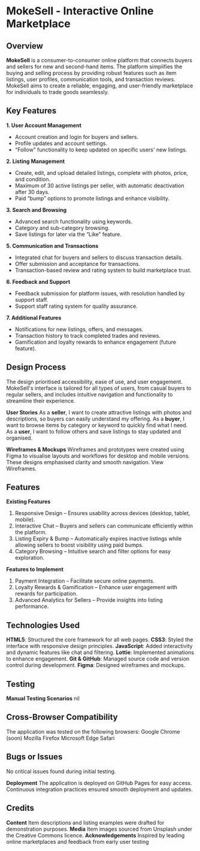 # MokeSell - Interactive Online Marketplace

## Overview
**MokeSell** is a consumer-to-consumer online platform that connects buyers and sellers for new and second-hand items. The platform simplifies the buying and selling process by providing robust features such as item listings, user profiles, communication tools, and transaction reviews. MokeSell aims to create a reliable, engaging, and user-friendly marketplace for individuals to trade goods seamlessly.

## Key Features
**1. User Account Management**
 - Account creation and login for buyers and sellers.
 - Profile updates and account settings.
 - “Follow” functionality to keep updated on specific users' new listings.

**2. Listing Management**
 - Create, edit, and upload detailed listings, complete with photos, price, and condition.
 - Maximum of 30 active listings per seller, with automatic deactivation after 30 days.
 - Paid “bump” options to promote listings and enhance visibility.

**3. Search and Browsing**
 - Advanced search functionality using keywords.
 - Category and sub-category browsing.
 - Save listings for later via the “Like” feature.

**5. Communication and Transactions**
 - Integrated chat for buyers and sellers to discuss transaction details.
 - Offer submission and acceptance for transactions.
 - Transaction-based review and rating system to build marketplace trust.

**6. Feedback and Support**
 - Feedback submission for platform issues, with resolution handled by support staff.
 - Support staff rating system for quality assurance.

**7. Additional Features**
 - Notifications for new listings, offers, and messages.
 - Transaction history to track completed trades and reviews.
 - Gamification and loyalty rewards to enhance engagement (future feature).

 ## Design Process
 The design prioritised accessibility, ease of use, and user engagement. MokeSell's interface is tailored for all types of users, from casual buyers to regular sellers, and includes intuitive navigation and functionality to streamline their experience.

**User Stories**
  As a **seller**, I want to create attractive listings with photos and descriptions, so buyers can easily understand my offering.
  As a **buyer**, I want to browse items by category or keyword to quickly find what I need.
  As a **user**, I want to follow others and save listings to stay updated and organised.

**Wireframes & Mockups**
Wireframes and prototypes were created using Figma to visualise layouts and workflows for desktop and mobile versions. These designs emphasised clarity and smooth navigation. View Wireframes.

## Features
**Existing Features**
1. Responsive Design – Ensures usability across devices (desktop, tablet, mobile).
2. Interactive Chat – Buyers and sellers can communicate efficiently within the platform.
3. Listing Expiry & Bump – Automatically expires inactive listings while allowing sellers to boost visibility using paid bumps.
4. Category Browsing – Intuitive search and filter options for easy exploration.

**Features to Implement**
1. Payment Integration – Facilitate secure online payments.
2. Loyalty Rewards & Gamification – Enhance user engagement with rewards for participation.
3. Advanced Analytics for Sellers – Provide insights into listing performance.

## Technologies Used
**HTML5**: Structured the core framework for all web pages.
**CSS3**: Styled the interface with responsive design principles.
**JavaScript**: Added interactivity and dynamic features like chat and filtering.
**Lottie**: Implemented animations to enhance engagement.
**Git & GitHub**: Managed source code and version control during development.
**Figma**: Designed wireframes and mockups.

## Testing
**Manual Testing Scenarios**
nil

## Cross-Browser Compatibility
The application was tested on the following browsers:
Google Chrome
(soon)
Mozilla Firefox
Microsoft Edge
Safari

## Bugs or Issues
No critical issues found during initial testing.

**Deployment**
The application is deployed on GitHub Pages for easy access. Continuous integration practices ensured smooth deployment and updates.

## Credits
**Content**
Item descriptions and listing examples were drafted for demonstration purposes.
**Media**
Item images sourced from Unsplash under the Creative Commons licence.
**Acknowledgements**
Inspired by leading online marketplaces and feedback from early user testing